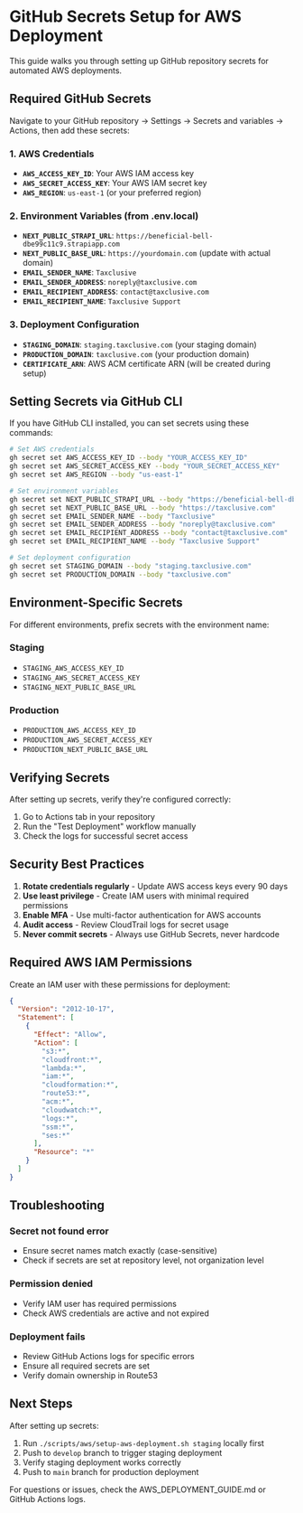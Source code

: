 # GitHub Secrets Setup for AWS Deployment

This guide walks you through setting up GitHub repository secrets for automated AWS deployments.

## Required GitHub Secrets

Navigate to your GitHub repository → Settings → Secrets and variables → Actions, then add these secrets:

### 1. AWS Credentials
- **`AWS_ACCESS_KEY_ID`**: Your AWS IAM access key
- **`AWS_SECRET_ACCESS_KEY`**: Your AWS IAM secret key
- **`AWS_REGION`**: `us-east-1` (or your preferred region)

### 2. Environment Variables (from .env.local)
- **`NEXT_PUBLIC_STRAPI_URL`**: `https://beneficial-bell-dbe99c11c9.strapiapp.com`
- **`NEXT_PUBLIC_BASE_URL`**: `https://yourdomain.com` (update with actual domain)
- **`EMAIL_SENDER_NAME`**: `Taxclusive`
- **`EMAIL_SENDER_ADDRESS`**: `noreply@taxclusive.com`
- **`EMAIL_RECIPIENT_ADDRESS`**: `contact@taxclusive.com`
- **`EMAIL_RECIPIENT_NAME`**: `Taxclusive Support`

### 3. Deployment Configuration
- **`STAGING_DOMAIN`**: `staging.taxclusive.com` (your staging domain)
- **`PRODUCTION_DOMAIN`**: `taxclusive.com` (your production domain)
- **`CERTIFICATE_ARN`**: AWS ACM certificate ARN (will be created during setup)

## Setting Secrets via GitHub CLI

If you have GitHub CLI installed, you can set secrets using these commands:

```bash
# Set AWS credentials
gh secret set AWS_ACCESS_KEY_ID --body "YOUR_ACCESS_KEY_ID"
gh secret set AWS_SECRET_ACCESS_KEY --body "YOUR_SECRET_ACCESS_KEY"
gh secret set AWS_REGION --body "us-east-1"

# Set environment variables
gh secret set NEXT_PUBLIC_STRAPI_URL --body "https://beneficial-bell-dbe99c11c9.strapiapp.com"
gh secret set NEXT_PUBLIC_BASE_URL --body "https://taxclusive.com"
gh secret set EMAIL_SENDER_NAME --body "Taxclusive"
gh secret set EMAIL_SENDER_ADDRESS --body "noreply@taxclusive.com"
gh secret set EMAIL_RECIPIENT_ADDRESS --body "contact@taxclusive.com"
gh secret set EMAIL_RECIPIENT_NAME --body "Taxclusive Support"

# Set deployment configuration
gh secret set STAGING_DOMAIN --body "staging.taxclusive.com"
gh secret set PRODUCTION_DOMAIN --body "taxclusive.com"
```

## Environment-Specific Secrets

For different environments, prefix secrets with the environment name:

### Staging
- `STAGING_AWS_ACCESS_KEY_ID`
- `STAGING_AWS_SECRET_ACCESS_KEY`
- `STAGING_NEXT_PUBLIC_BASE_URL`

### Production
- `PRODUCTION_AWS_ACCESS_KEY_ID`
- `PRODUCTION_AWS_SECRET_ACCESS_KEY`
- `PRODUCTION_NEXT_PUBLIC_BASE_URL`

## Verifying Secrets

After setting up secrets, verify they're configured correctly:

1. Go to Actions tab in your repository
2. Run the "Test Deployment" workflow manually
3. Check the logs for successful secret access

## Security Best Practices

1. **Rotate credentials regularly** - Update AWS access keys every 90 days
2. **Use least privilege** - Create IAM users with minimal required permissions
3. **Enable MFA** - Use multi-factor authentication for AWS accounts
4. **Audit access** - Review CloudTrail logs for secret usage
5. **Never commit secrets** - Always use GitHub Secrets, never hardcode

## Required AWS IAM Permissions

Create an IAM user with these permissions for deployment:

```json
{
  "Version": "2012-10-17",
  "Statement": [
    {
      "Effect": "Allow",
      "Action": [
        "s3:*",
        "cloudfront:*",
        "lambda:*",
        "iam:*",
        "cloudformation:*",
        "route53:*",
        "acm:*",
        "cloudwatch:*",
        "logs:*",
        "ssm:*",
        "ses:*"
      ],
      "Resource": "*"
    }
  ]
}
```

## Troubleshooting

### Secret not found error
- Ensure secret names match exactly (case-sensitive)
- Check if secrets are set at repository level, not organization level

### Permission denied
- Verify IAM user has required permissions
- Check AWS credentials are active and not expired

### Deployment fails
- Review GitHub Actions logs for specific errors
- Ensure all required secrets are set
- Verify domain ownership in Route53

## Next Steps

After setting up secrets:

1. Run `./scripts/aws/setup-aws-deployment.sh staging` locally first
2. Push to `develop` branch to trigger staging deployment
3. Verify staging deployment works correctly
4. Push to `main` branch for production deployment

For questions or issues, check the AWS_DEPLOYMENT_GUIDE.md or GitHub Actions logs.